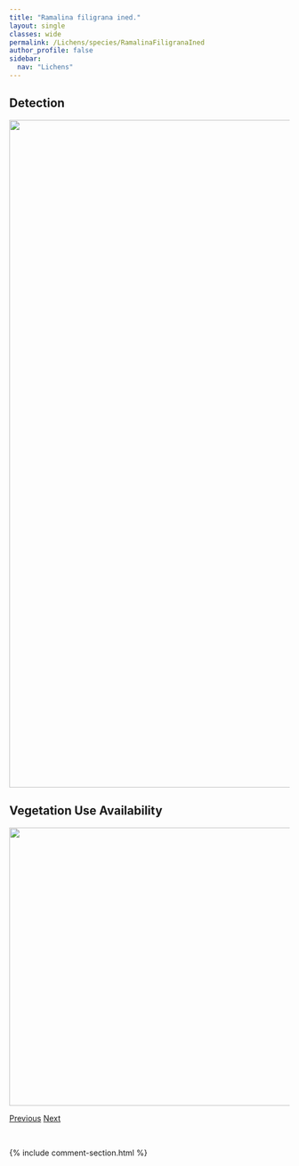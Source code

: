 ```yaml
---
title: "Ramalina filigrana ined."
layout: single
classes: wide
permalink: /Lichens/species/RamalinaFiligranaIned
author_profile: false
sidebar:
  nav: "Lichens"
---
```


<h2>Detection</h2>

<a href="https://drive.google.com/uc?export=view&id=1yEMjihr5-ZfZ5sadGO2Iq7gC2vlTuCSy">
<img src="https://drive.google.com/uc?export=view&id=1yEMjihr5-ZfZ5sadGO2Iq7gC2vlTuCSy" height = "1200" width = "800">
</a>


<h2>Vegetation Use Availability</h2>

<a href="https://drive.google.com/uc?export=view&id=1r6eRd-kzsQ6ljrnOoAqbJXH05-CAxtDf">
<img src="https://drive.google.com/uc?export=view&id=1r6eRd-kzsQ6ljrnOoAqbJXH05-CAxtDf" height = "500" width = "1000">
</a>


<a href="/DevelopmentWebsite/Lichens/species/RamalinaDilacerata" class="pagination--pager" title="Ramalina dilacerata">Previous</a> <a href="/DevelopmentWebsite/Lichens/species/RamalinaObtusata" class="pagination--pager" title="Ramalina obtusata">Next</a>

<p>&nbsp;</p>

{% include comment-section.html %}
